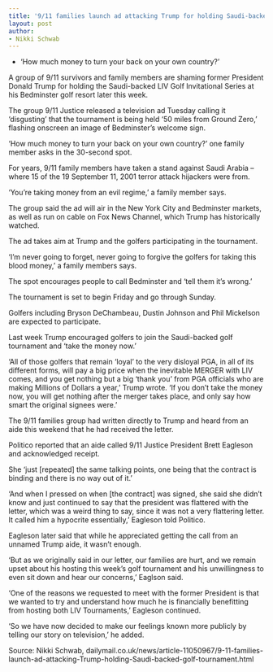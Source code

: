 ```yaml
---
title: '9/11 families launch ad attacking Trump for holding Saudi-backed golf tournament'
layout: post
author:
- Nikki Schwab
---
```


- ‘How much money to turn your back on your own country?’

A group of 9/11 survivors and family members are shaming former President Donald Trump for holding the Saudi-backed LIV Golf Invitational Series at his Bedminster golf resort later this week.

The group 9/11 Justice released a television ad Tuesday calling it ‘disgusting’ that the tournament is being held ‘50 miles from Ground Zero,’ flashing onscreen an image of Bedminster’s welcome sign.

‘How much money to turn your back on your own country?’ one family member asks in the 30-second spot.

For years, 9/11 family members have taken a stand against Saudi Arabia – where 15 of the 19 September 11, 2001 terror attack hijackers were from.

‘You’re taking money from an evil regime,’ a family member says.

The group said the ad will air in the New York City and Bedminster markets, as well as run on cable on Fox News Channel, which Trump has historically watched.

The ad takes aim at Trump and the golfers participating in the tournament.

‘I’m never going to forget, never going to forgive the golfers for taking this blood money,’ a family members says.

The spot encourages people to call Bedminster and ‘tell them it’s wrong.’

The tournament is set to begin Friday and go through Sunday.

Golfers including Bryson DeChambeau, Dustin Johnson and Phil Mickelson are expected to participate.

Last week Trump encouraged golfers to join the Saudi-backed golf tournament and ‘take the money now.’

‘All of those golfers that remain ‘loyal’ to the very disloyal PGA, in all of its different forms, will pay a big price when the inevitable MERGER with LIV comes, and you get nothing but a big ‘thank you’ from PGA officials who are making Millions of Dollars a year,’ Trump wrote. ‘If you don’t take the money now, you will get nothing after the merger takes place, and only say how smart the original signees were.’

The 9/11 families group had written directly to Trump and heard from an aide this weekend that he had received the letter.

Politico reported that an aide called 9/11 Justice President Brett Eagleson and acknowledged receipt.

She ‘just \[repeated\] the same talking points, one being that the contract is binding and there is no way out of it.’

‘And when I pressed on when \[the contract\] was signed, she said she didn’t know and just continued to say that the president was flattered with the letter, which was a weird thing to say, since it was not a very flattering letter. It called him a hypocrite essentially,’ Eagleson told Politico.

Eagleson later said that while he appreciated getting the call from an unnamed Trump aide, it wasn’t enough.

‘But as we originally said in our letter, our families are hurt, and we remain upset about his hosting this week’s golf tournament and his unwillingness to even sit down and hear our concerns,’ Eaglson said.

‘One of the reasons we requested to meet with the former President is that we wanted to try and understand how much he is financially benefitting from hosting both LIV Tournaments,’ Eagleson continued.

‘So we have now decided to make our feelings known more publicly by telling our story on television,’ he added.

Source: Nikki Schwab, dailymail.co.uk/news/article-11050967/9-11-families-launch-ad-attacking-Trump-holding-Saudi-backed-golf-tournament.html
